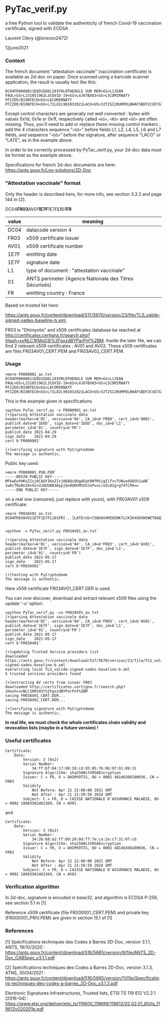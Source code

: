 # PyTac_verif.py



a free Python tool to validate the authenticity of french Covid-19 vaccination certificate, signed with ECDSA

Laurent Clévy (@lorenzo2472)

12june2021



### Context

The french document "attestation vaccinale" (vaccination certificate) is available as 2d-doc on paper. Once scanned using a barcode scanner application, the result is usually text like this:

```
DC04FR0000011E6D1E6DL101FRL0THEOULE SUR MER<GS>L1JEAN PAUL<GS>L231051962L3COVID-19<GS>L4J07BX03<GS>L5COMIRNATY PFIZER/BIONTECH<GS>L6COMIRNATY PFIZER/BIONTECH<GS>L71L82L901032021LACO<US>32T2SI2RUMPDLBHAFSBDF2CUE7GI4NR5WC3NSBEU6AZ7QZJZCPMCTXTVIDZAKEYO7237SQ2ZPOCMZKG7U3Q2LIMPPVJMA7TQAAKC5DY
```

Except control characters are generally not well converted : bytes with values 0x1d, 0x1e or 0x1f, respectively called `<GS>`, `<RS>` and `<US>` are often missing. Thus, you'll need to add or replace these missing control markers : add the 4 characters sequence "`<GS>`" before fields L1, L2, L4, L5, L6 and L7 fields, and sequence "`<US>`" before the signature, after sequence "LACO" or "LATE", as in the example above.

In order to be correctly processed by PyTac_verif.py, your 2d-doc data must be format as the example above.

Specifications for french 2d-doc documents are here: https://ants.gouv.fr/Les-solutions/2D-Doc



### "Attestation vaccinale" format

Only the header is described here, for more info, see section 3.3.3 and page 144 in [2].

DC04**FR03**AV01**1E7F**1E7F**L1**01**FR**

| value | meaning                                                |
| ----- | ------------------------------------------------------ |
| DC04  | datacode version 4                                     |
| FR03  | x509 certificate issuer                                |
| AV01  | x509 certificate number                                |
| 1E7F  | emitting date                                          |
| 1E7F  | signature date                                         |
| L1    | type of document : "attestation vaccinale"             |
| 01    | ANTS perimeter (Agence Nationale des Titres Sécurisés) |
| FR    | emitting country : France                              |

Based on trusted list here:

https://ants.gouv.fr/content/download/517/5670/version/23/file/TLS_valide-signed-xades-baseline-b.xml,

FR03 is "Dhimyotis" and x509 certificates database be reached at http://certificates.certigna.fr/search.php?iHash=xvNLC1KMs03t%2FgxzdBYParPnf%2BM. Inside the later file, we can find 2 relevant x509 certificates : AV01 and AV02. These x509 certificates are files FR03AV01_CERT.PEM and FR03AV02_CERT.PEM.



### Usage

    >more FR000001_av.txt
    DC04FR0000011E6D1E6DL101FRL0THEOULE SUR MER<GS>L1JEAN PAUL<GS>L231051962L3COVID-19<GS>L4J07BX03<GS>L5COMIRNATY PFIZER/BIONTECH<GS>L6COMIRNATY PFIZER/BIONTECH<GS>L71L82L901032021LACO<US>32T2SI2RUMPDLBHAFSBDF2CUE7GI4NR5WC3NSBEU6AZ7QZJZCPMCTXTVIDZAKEYO7237SQ2ZPOCMZKG7U3Q2LIMPPVJMA7TQAAKC5DY

This is the example given in specifications

    >python PyTac_verif.py -v FR000001_av.txt
    [+]parsing Attestation vaccinale data
    header(marker=b'DC', version=b'04', CA_id=b'FR00', cert_id=b'0001', publish_date=b'1E6D', sign_date=b'1E6D', doc_id=b'L1', perimeter_id=b'01', country=b'FR')
    publish_date 2021-04-29
    sign_date    2021-04-29
    cert b'FR000001'
    
    [+]verifying signature with PyCryptodome
    The message is authentic.

Public key used:

    >more FR000001_PUB.PEM`
    -----BEGIN PUBLIC KEY-----
    MFkwEwYHKoZIzj0CAQYIKoZIzj0DAQcDQgAEqY8NfM1igIiTvsTUNuedGDSh1uAB`
    1w8cTNzNnZ4v4in3JAUU6N3AypjQx0QMnMSShJoPvac/w5L02grgf4TCPA==
    -----END PUBLIC KEY-----



on a real one (censored, just replace with yours), with FR03AV01 x509 certificate:

    >more FR03AV01_av.txt
    DC04FR03AV011E7F1E7FL101FR[...]LATE<US>C5BUAX4MZOINK7LCKIK4UOXW5WET6AQ3N4LVEJYOLUEMSRUD3YE5W44QTZ2PIRRWSQPVIUB5UQNSBUL27R6TFT4PJLJ63CXIPPG5SNY


    >python -v PyTac_verif.py FR03AV01_av.txt`
    
    [+]parsing Attestation vaccinale data
    header(marker=b'DC', version=b'04', CA_id=b'FR03', cert_id=b'AV01', publish_date=b'1E7F', sign_date=b'1E7F', doc_id=b'L1', perimeter_id=b'01', country=b'FR')
    publish_date 2021-05-17
    sign_date    2021-05-17
    cert b'FR03AV01'`
    
    [+]testing with PyCryptodome
    The message is authentic.

Here x509 certificate FR03AV01_CERT.DER is used.



You can now discover, download and extract relevant x509 files using the update '-u' option:

    >python PyTac_verif.py -vu FR03AV01_av.txt
    [+]parsing Attestation vaccinale data
    header(marker=b'DC', version=b'04', CA_id=b'FR03', cert_id=b'AV01', publish_date=b'1E7F', sign_date=b'1E7F', doc_id=b'L1', perimeter_id=b'01', country=b'FR')
    publish_date 2021-05-17
    sign_date    2021-05-17
    cert b'FR03AV01'
    
    [+]updating Trusted Service providers list
    downloaded https://ants.gouv.fr/content/download/517/5670/version/23/file/TLS_valide-signed-xades-baseline-b.xml
    overwriting local TLS_valide-signed-xades-baseline-b.xml
    5 trusted services providers found
    
    [+]extracting AV certs from issuer FR03
    downloaded http://certificates.certigna.fr/search.php?iHash=xvNLC1KMs03t%2FgxzdBYParPnf%2BM
    saving FR03AV01_CERT.DER...
    saving FR03AV02_CERT.DER...
    
    [+]verifying signature with PyCryptodome
    The message is authentic.




**In real life, we must check the whole certificates chain validity and revocation lists (maybe in a future version) !**





### Useful certificates

```
Certificate:
    Data:
        Version: 3 (0x2)
        Serial Number:
            34:ff:bf:04:17:98:3d:cd:85:85:76:9b:9f:91:09:31
        Signature Algorithm: sha256WithRSAEncryption
        Issuer: C = FR, O = DHIMYOTIS, OU = 0002 48146308100036, CN = FR03
        Validity
            Not Before: Apr 22 22:00:00 2021 GMT
            Not After : Apr 21 21:59:59 2024 GMT
        Subject: C = FR, O = CAISSE NATIONALE D'ASSURANCE MALADIE, OU = 0002 18003502402369, CN = AV01
```

and

```
Certificate:
    Data:
        Version: 3 (0x2)
        Serial Number:
            34:26:68:a2:ff:09:28:0d:ff:7e:ca:2e:c7:31:07:cb
        Signature Algorithm: sha256WithRSAEncryption
        Issuer: C = FR, O = DHIMYOTIS, OU = 0002 48146308100036, CN = FR03
        Validity
            Not Before: Apr 22 22:00:00 2021 GMT
            Not After : Apr 21 21:59:59 2024 GMT
        Subject: C = FR, O = CAISSE NATIONALE D'ASSURANCE MALADIE, OU = 0002 18003502402369, CN = AV02
```



### Verification algorithm

In 2d-doc, signature is encoded in base32, and algorithm is ECDSA P-256, see section 5.1 in [1]

Reference x509 certificate (file FR000001_CERT.PEM) and private key (FR000001_PRIV.PEM) are given in section 15.1 of [1]



### References

[1] Spécifications techniques des Codes à Barres 2D-Doc, version 3.1.1, ANTS, 19/10/2020 : https://ants.gouv.fr/content/download/516/5665/version/9/file/ANTS_2D-Doc_CABSpec_v3.1.1.pdf

[2] Spécifications techniques des Codes à Barres 2D-Doc, version 3.1.3, ATNS, 30/04/2021 : https://ants.gouv.fr/content/download/516/5665/version/11/file/Specifications-techniques-des-codes-a-barres_2D-Doc_v3.1.3.pdf

Electronic Signatures Infrastructures, Trusted lists, ETSI TS 119 612 V2.2.1 (2016-04) : https://www.etsi.org/deliver/etsi_ts/119600_119699/119612/02.02.01_60/ts_119612v020201p.pdf